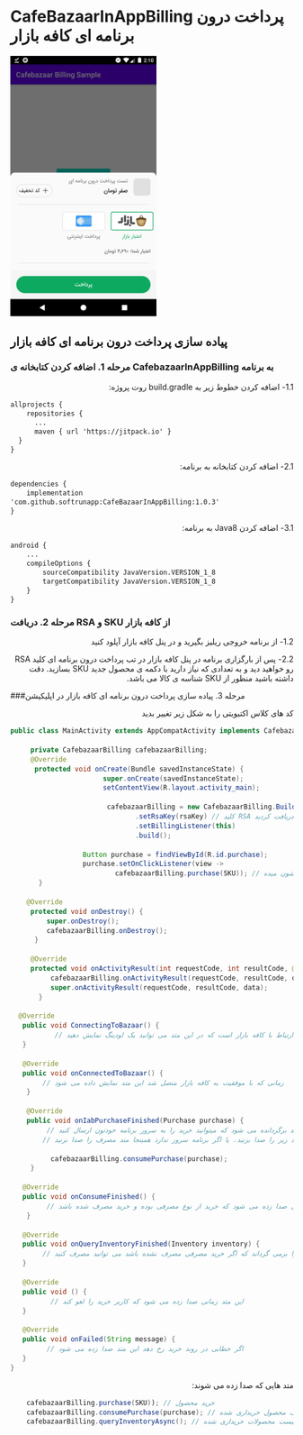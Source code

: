 # CafeBazaarInAppBilling   پرداخت درون برنامه ای کافه بازار

<img src="screen_shot_1.png" width="260" />


## پیاده سازی پرداخت درون برنامه ای کافه بازار 

### مرحله 1. اضافه کردن کتابخانه ی CafebazaarInAppBilling به برنامه

<p dir="rtl">1.1- اضافه کردن خطوط زیر به build.gradle روت پروژه:</p>

    allprojects {
        repositories {
          ...
          maven { url 'https://jitpack.io' }
      }
    }

<p dir="rtl">2.1- اضافه کردن کتابخانه به برنامه:</p>

    dependencies {
        implementation 'com.github.softrunapp:CafeBazaarInAppBilling:1.0.3'
    }

<p dir="rtl">3.1- اضافه کردن Java8 به برنامه:</p>

    android {
        ...
        compileOptions {
            sourceCompatibility JavaVersion.VERSION_1_8
            targetCompatibility JavaVersion.VERSION_1_8
        }
    }




### مرحله 2. دریافت RSA و SKU از کافه بازار

<p dir="rtl">1.2- از برنامه خروجی ریلیز بگیرید و در پنل کافه بازار آپلود کنید</p>
<p dir="rtl">2.2- پس از بارگزاری برنامه در پنل کافه بازار در تب پرداخت درون برنامه ای کلید RSA رو خواهید دید و به تعدادی که نیاز دارید با دکمه ی محصول جدید SKU بسازید. دقت داشته باشید منظور از SKU شناسه ی کالا می باشد.</p>

###مرحله 3. پیاده سازی پرداخت درون برنامه ای کافه بازار در اپلیکیشن

<p dir="rtl">کد های کلاس اکتیویتی را به شکل زیر تغییر بدید</p>

```java
public class MainActivity extends AppCompatActivity implements CafebazaarBillingListener {
     
     private CafebazaarBilling cafebazaarBilling;
     @Override
      protected void onCreate(Bundle savedInstanceState) {
                       super.onCreate(savedInstanceState);
                       setContentView(R.layout.activity_main);
                       
                        cafebazaarBilling = new CafebazaarBilling.Builder(this)
                               .setRsaKey(rsaKey) // کلید RSA که در مرحله ی قبل دریافت کردید
                               .setBillingListener(this)
                               .build();

                  Button purchase = findViewById(R.id.purchase);
                  purchase.setOnClickListener(view -> 
                          cafebazaarBilling.purchase(SKU)); // این متد با استفاده از اس کا یو که از مرحله قبل دریافت کردید اقدام به ارتباط با کافه بازار و خرید محصول میکنه و دیالوگ خرید کافه بازار رو به کاربر نشون میده
       }

    @Override
     protected void onDestroy() {
         super.onDestroy();
         cafebazaarBilling.onDestroy(); 
      }

     @Override
     protected void onActivityResult(int requestCode, int resultCode, @Nullable Intent data) {
          cafebazaarBilling.onActivityResult(requestCode, resultCode, data);
          super.onActivityResult(requestCode, resultCode, data);
       }

  @Override
   public void ConnectingToBazaar() {
           // این متد زمانی صدا زده می شود که برنامه در شروع اجرای ارتباط با کافه بازار است که در این متد می توانید یک لودینگ نمایش دهید 
   }

   @Override
   public void onConnectedToBazaar() {
        // زمانی که با موفقیت به کافه بازار متصل شد این متد نمایش داده می شود
    }

    @Override
    public void onIabPurchaseFinished(Purchase purchase) {
         // زمانی که خرید با موفقیت انجام می شود خرید به این متد برگردانده می شود که میتوانید خرید را به سرور برنامه خودتون ارسال کنید 
        // اگر خرید شما از نوع مصرفی است باید خرید را مصرف کنید اگر به سرور ارسال میکنید در جواب برگشتی سرور متد زیر را صدا بزنید. یا اگر برنامه سرور ندارد همینجا متد مصرف را صدا بزنید:
              
          cafebazaarBilling.consumePurchase(purchase);
     }

   @Override
   public void onConsumeFinished() {
         // این متد زمانی صدا زده می شود که خرید از نوع مصرفی بوده و خرید مصرف شده باشد
    }

   @Override
   public void onQueryInventoryFinished(Inventory inventory) {
        // این متد خرید های کاربر را برمی گرداند که اگر خرید مصرفی مصرف نشده باشد می توانید مصرف کنید
   }

   @Override
   public void () {
          // این متد زمانی صدا زده می شود که کاربر خرید را لغو کند
   }

   @Override
   public void onFailed(String message) {
         // اگر خطایی در روند خرید رخ دهد این متد صدا زده می شود
   }
}
```

<p dir="rtl"> متد هایی که صدا زده می شوند:</p>

```java
    cafebazaarBilling.purchase(SKU)); // خرید محصول
    cafebazaarBilling.consumePurchase(purchase); // مصرف محصول خریداری شده
    cafebazaarBilling.queryInventoryAsync(); // لیست محصولات خریداری شده
```

